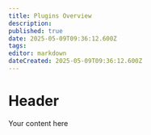 ```yaml
---
title: Plugins Overview
description: 
published: true
date: 2025-05-09T09:36:12.600Z
tags: 
editor: markdown
dateCreated: 2025-05-09T09:36:12.600Z
---
```


# Header
Your content here
